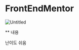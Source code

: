 # FrontEndMentor

![Untitled](https://user-images.githubusercontent.com/70255324/152484650-32e0364a-42ec-4491-88c2-fe2710a401be.png)


** 내용

난이도 쉬움

